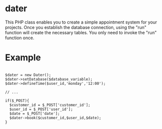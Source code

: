 # dater

This PHP class enables you to create a simple appointment system for your projects. 
Once you establish the database connection, using the "run" function will create the necessary tables. 
You only need to invoke the "run" function once.


# Example

```

$dater = new Dater();
$dater->setDatabase($database_variable);
$dater->defineTime($user_id,'monday','12:00');

// ...

if($_POST){
  $customer_id = $_POST['customer_id'];
  $user_id = $_POST['user_id'];
  $date = $_POST['date'];
  $dater->book($customer_id,$user_id,$date);
}

```
